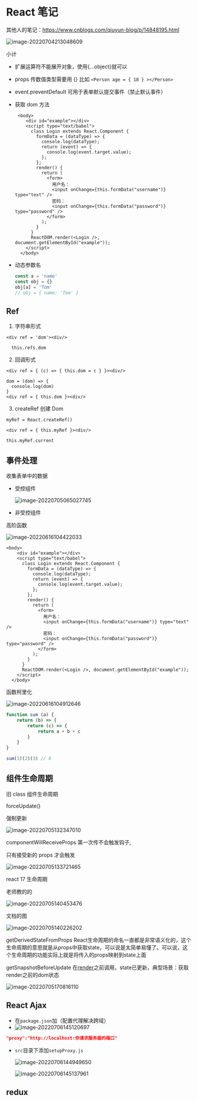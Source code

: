 # React 笔记

其他人的笔记：https://www.cnblogs.com/qiuyun-blog/p/14848195.html

![image-20220704213048609](https://tva1.sinaimg.cn/large/e6c9d24egy1h3v7vs5mmsj20ue0g2q59.jpg)

小计

* 扩展运算符不能展开对象，使用{…object}就可以

* props 传数值类型需要用 {} 比如 `<Person age = { 18 } ></Person>`

* event.preventDefault  可用于表单默认提交事件（禁止默认事件）

* 获取 dom 方法 

  ```react
   <body>
      <div id="example"></div>
      <script type="text/babel">
        class Login extends React.Component {
          formData = (dataType) => {
            console.log(dataType);
            return (event) => {
              console.log(event.target.value);
            };
          };
          render() {
            return (
              <form>
                用户名：
                <input onChange={this.formData("username")} type="text" />
                密码：
                <input onChange={this.formData("password")} type="password" />
              </form>
            );
          }
        }
        ReactDOM.render(<Login />, document.getElementById("example"));
      </script>
    </body>
  ```
  
* 动态参数名

  ```js
  const a = 'name'
  const obj = {}
  obj[a] = 'Tom'
  // obj = { name: 'Tom' }
  ```

  

## Ref

1. 字符串形式

```react
<div ref = 'dom'><div/>
  
  this.refs.dom
```

2. 回调形式

```react
<div ref = { (c) => { this.dom = c } }><div/>
  
dom = (dom) => {
  console.log(dom)
}
<div ref = { this.dom }><div/>
```

3. createRef 创建 Dom

```react
myRef = React.createRef()

<div ref = { this.myRef }><div/>

this.myRef.current
```

## 事件处理

收集表单中的数据

* 受控组件

  ![image-20220705065027745](https://tva1.sinaimg.cn/large/e6c9d24egy1h3vo21izjsj210c0j441x.jpg)

* 非受控组件

高阶函数

![image-20220616104422033](https://tva1.sinaimg.cn/large/e6c9d24egy1h3vutkzw2xj20w405g0u2.jpg)

```react
<body>
    <div id="example"></div>
    <script type="text/babel">
      class Login extends React.Component {
        formData = (dataType) => {
          console.log(dataType);
          return (event) => {
            console.log(event.target.value);
          };
        };
        render() {
          return (
            <form>
              用户名：
              <input onChange={this.formData("username")} type="text" />
              密码：
              <input onChange={this.formData("password")} type="password" />
            </form>
          );
        }
      }
      ReactDOM.render(<Login />, document.getElementById("example"));
    </script>
  </body>
```



函数柯里化

![image-20220616104912646](https://tva1.sinaimg.cn/large/e6c9d24egy1h3vuytz6qij212e01gmxh.jpg)

```js
function sum (a) {
	return (b) => {
		return (c) => {
			return a + b + c
		}
	}
}

sum(1)(2)(3) // 6
```

## 组件生命周期

旧 class 组件生命周期

forceUpdate() 

强制更新

![image-20220705132347010](https://tva1.sinaimg.cn/large/e6c9d24egy1h3vzfa1hxyj20yg0r8gnv.jpg)

componentWillReceiveProps 第一次传不会触发钩子,

只有接受新的 props 才会触发

![image-20220705133721465](https://tva1.sinaimg.cn/large/e6c9d24egy1h3vztelpxnj214s0gsgou.jpg)

react 17 生命周期

老师教的的

![image-20220705140453476](https://tva1.sinaimg.cn/large/e6c9d24egy1h3w0m2nc63j21300r6wgy.jpg)

文档的图

![image-20220705140226202](https://tva1.sinaimg.cn/large/e6c9d24egy1h3w0ji3tztj21mq0ncdjb.jpg)

  getDerivedStateFromProps  React生命周期的命名一直都是非常语义化的，这个生命周期的意思就是从props中获取state，可以说是太简单易懂了。可以说，这个生命周期的功能实际上就是将传入的props映射到state上面

getSnapshotBeforeUpdate 在[render](https://so.csdn.net/so/search?q=render&spm=1001.2101.3001.7020)之前调用，state已更新，典型场景：获取render之前的dom状态

![image-20220705170816110](https://tva1.sinaimg.cn/large/e6c9d24egy1h3w5wv36pqj214i0j2n0r.jpg)

## React Ajax

* 在`package.json`加（配置代理解决跨域）
* ![image-20220706145120697](https://tva1.sinaimg.cn/large/e6c9d24egy1h3x7koygq7j217w0demyn.jpg)

```json
"proxy":"http://localhost:你请求服务器的端口"
```

* `src`目录下添加`setupProxy.js`

  ![image-20220706144949650](https://tva1.sinaimg.cn/large/e6c9d24egy1h3x7j5s1naj20xk0nejuu.jpg)

  ![image-20220706145137961](https://tva1.sinaimg.cn/large/e6c9d24egy1h3x7kzkklpj21ds0rq0xd.jpg)

## redux

